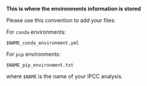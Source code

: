 **This is where the environments information is stored**

Please use this convention to add your files:

For `conda` environments:

```
$NAME_conda_environment.yml
```

For `pip` environments:

```
$NAME_pip_environment.txt
```

where `$NAME` is the name of your IPCC analysis.
